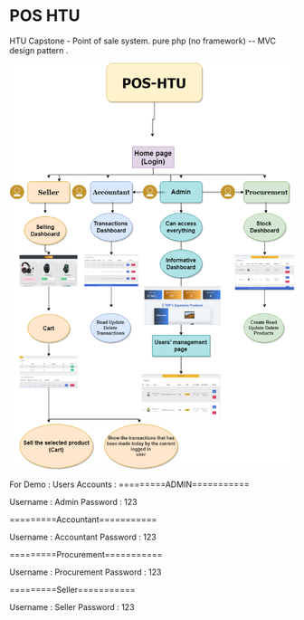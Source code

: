 # POS HTU
HTU Capstone - Point of sale system.
pure php (no framework) -- MVC design pattern .

![Alt text](https://github.com/Talal612/pos-system-pure-php-htu-capstone/blob/master/Public/POS-WorkFlow.png "a title")


For Demo :
Users Accounts :
=========ADMIN===========

Username : Admin
Password : 123

=========Accountant===========

Username : Accountant
Password : 123

=========Procurement===========

Username : Procurement
Password : 123

=========Seller===========

Username : Seller
Password : 123
